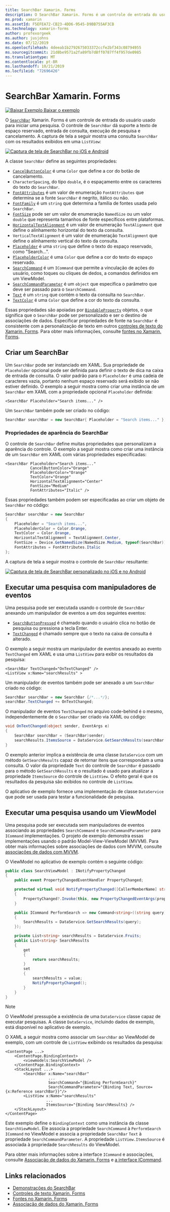 ```yaml
---
title: SearchBar Xamarin. Forms
description: O SearchBar Xamarin. Forms é um controle de entrada do usuário que é usado para iniciar uma pesquisa. O controle SearchBar dá suporte a texto de espaço reservado, entrada de consulta, execução e cancelamento. Este artigo explica como usar um SearchBar em XAML e código.
ms.prod: xamarin
ms.assetId: F5EFEA72-CB23-4DD6-9545-D9BB755AF3CB
ms.technology: xamarin-forms
author: profexorgeek
ms.author: jusjohns
ms.date: 07/12/2019
ms.openlocfilehash: 4deeab1b2792675033372ccfe2bf343c08794955
ms.sourcegitcommit: 21d8be9571a2fa89fb7d8ff0787ff4f957de0985
ms.translationtype: MT
ms.contentlocale: pt-BR
ms.lasthandoff: 10/21/2019
ms.locfileid: "72696426"
---
```

# <a name="xamarinforms-searchbar"></a>SearchBar Xamarin. Forms

[![Baixar Exemplo](~/media/shared/download.png) Baixar o exemplo](https://docs.microsoft.com/samples/xamarin/xamarin-forms-samples/userinterface-searchbardemos/)

O [`SearchBar`](xref:Xamarin.Forms.SearchBar) Xamarin. Forms é um controle de entrada do usuário usado para iniciar uma pesquisa. O controle de `SearchBar` dá suporte a texto de espaço reservado, entrada de consulta, execução de pesquisa e cancelamento. A captura de tela a seguir mostra uma consulta `SearchBar` com os resultados exibidos em uma `ListView`:

[![Captura de tela de SearchBar no iOS e Android](searchbar-images/device-searchbars-cropped.png "SearchBar no iOS e Android")](searchbar-images/device-searchbars.png#lightbox "SearchBar no iOS e Android")

A classe `SearchBar` define as seguintes propriedades:

* [`CancelButtonColor`](xref:Xamarin.Forms.SearchBar.CancelButtonColor) é uma `Color` que define a cor do botão de cancelamento.
* `CharacterSpacing`, do tipo `double`, é o espaçamento entre os caracteres do texto do `SearchBar`.
* [`FontAttributes`](xref:Xamarin.Forms.SearchBar.FontAttributes) é um valor de enumeração `FontAttributes` que determina se a fonte `SearchBar` é negrito, itálico ou não.
* [`FontFamily`](xref:Xamarin.Forms.SearchBar.FontFamily) é um `string` que determina a família de fontes usada pelo `SearchBar`.
* [`FontSize`](xref:Xamarin.Forms.SearchBar.FontSize) pode ser um valor de enumeração `NamedSize` ou um valor `double` que representa tamanhos de fonte específicos entre plataformas.
* [`HorizontalTextAlignment`](xref:Xamarin.Forms.SearchBar.HorizontalTextAlignment) é um valor de enumeração `TextAlignment` que define o alinhamento horizontal do texto da consulta.
* `VerticalTextAlignment` é um valor de enumeração `TextAlignment` que define o alinhamento vertical do texto da consulta.
* [`Placeholder`](xref:Xamarin.Forms.SearchBar.Placeholder) é uma `string` que define o texto do espaço reservado, como "Search...".
* [`PlaceholderColor`](xref:Xamarin.Forms.SearchBar.PlaceholderColor) é uma `Color` que define a cor do texto do espaço reservado.
* [`SearchCommand`](xref:Xamarin.Forms.SearchBar.SearchCommand) é um `ICommand` que permite a vinculação de ações do usuário, como toques ou cliques de dedos, a comandos definidos em um ViewModel.
* [`SearchCommandParameter`](xref:Xamarin.Forms.SearchBar.SearchCommandParameter) é um `object` que especifica o parâmetro que deve ser passado para o `SearchCommand`.
* [`Text`](xref:Xamarin.Forms.SearchBar.Text) é um `string` que contém o texto da consulta no `SearchBar`.
* [`TextColor`](xref:Xamarin.Forms.SearchBar.TextColor) é uma `Color` que define a cor do texto da consulta.

Essas propriedades são apoiadas por [`BindableProperty`](xref:Xamarin.Forms.BindableProperty) objetos, o que significa que o `SearchBar` pode ser personalizado e ser o destino de associações de dados. Especificar propriedades de fonte na `SearchBar` é consistente com a personalização de texto em outros [controles de texto do Xamarin. Forms](~/xamarin-forms/user-interface/text/index.md). Para obter mais informações, consulte [fontes no Xamarin. Forms](~/xamarin-forms/user-interface/text/fonts.md).

## <a name="create-a-searchbar"></a>Criar um SearchBar

Um `SearchBar` pode ser instanciado em XAML. Sua propriedade de `Placeholder` opcional pode ser definida para definir o texto de dica na caixa de entrada de consulta. O valor padrão para o `Placeholder` é uma cadeia de caracteres vazia, portanto nenhum espaço reservado será exibido se não estiver definido. O exemplo a seguir mostra como criar uma instância de um `SearchBar` em XAML com a propriedade opcional `Placeholder` definida:

```xaml
<SearchBar Placeholder="Search items..." />
```

Um `SearchBar` também pode ser criado no código:

```csharp
SearchBar searchBar = new SearchBar{ Placeholder = "Search items..." };
```

### <a name="searchbar-appearance-properties"></a>Propriedades de aparência do SearchBar

O controle de `SearchBar` define muitas propriedades que personalizam a aparência do controle. O exemplo a seguir mostra como criar uma instância de um `SearchBar` em XAML com várias propriedades especificadas:

```xaml
<SearchBar Placeholder="Search items..."
           CancelButtonColor="Orange"
           PlaceholderColor="Orange"
           TextColor="Orange"
           HorizontalTextAlignment="Center"
           FontSize="Medium"
           FontAttributes="Italic" />
```

Essas propriedades também podem ser especificadas ao criar um objeto de `SearchBar` no código:

```csharp
SearchBar searchBar = new SearchBar
{
    Placeholder = "Search items...",
    PlaceholderColor = Color.Orange,
    TextColor = Color.Orange,
    HorizontalTextAlignment = TextAlignment.Center,
    FontSize = Device.GetNamedSize(NamedSize.Medium, typeof(SearchBar)),
    FontAttributes = FontAttributes.Italic
};
```

A captura de tela a seguir mostra o controle de `SearchBar` resultante:

[![Captura de tela de SearchBar personalizado no iOS e no Android](searchbar-images/device-searchbars-styled-cropped.png "SearchBar personalizado no iOS e no Android")](searchbar-images/device-searchbars-styled.png#lightbox "SearchBar personalizado no iOS e no Android")

## <a name="perform-a-search-with-event-handlers"></a>Executar uma pesquisa com manipuladores de eventos

Uma pesquisa pode ser executada usando o controle de `SearchBar` anexando um manipulador de eventos a um dos seguintes eventos:

* [`SearchButtonPressed`](xref:Xamarin.Forms.SearchBar.SearchButtonPressed) é chamado quando o usuário clica no botão de pesquisa ou pressiona a tecla Enter.
* [`TextChanged`](xref:Xamarin.Forms.SearchBar.TextChanged) é chamado sempre que o texto na caixa de consulta é alterado.

O exemplo a seguir mostra um manipulador de eventos anexado ao evento `TextChanged` em XAML e usa uma `ListView` para exibir os resultados da pesquisa:

```xaml
<SearchBar TextChanged="OnTextChanged" />
<ListView x:Name="searchResults" >
```

Um manipulador de eventos também pode ser anexado a um `SearchBar` criado no código:

```csharp
SearchBar searchBar = new SearchBar {/*...*/};
searchBar.TextChanged += OnTextChanged;
```

O manipulador de eventos `TextChanged` no arquivo code-behind é o mesmo, independentemente de o `SearchBar` ser criado via XAML ou código:

```csharp
void OnTextChanged(object sender, EventArgs e)
{
    SearchBar searchBar = (SearchBar)sender;
    searchResults.ItemsSource = DataService.GetSearchResults(searchBar.Text);
}
```

O exemplo anterior implica a existência de uma classe `DataService` com um método `GetSearchResults` capaz de retornar itens que correspondam a uma consulta. O valor da propriedade `Text` do controle de `SearchBar` é passado para o método `GetSearchResults` e o resultado é usado para atualizar a propriedade `ItemsSource` do controle de `ListView`. O efeito geral é que os resultados da pesquisa são exibidos no controle de `ListView`.

O aplicativo de exemplo fornece uma implementação de classe `DataService` que pode ser usada para testar a funcionalidade de pesquisa.

## <a name="perform-a-search-using-a-viewmodel"></a>Executar uma pesquisa usando um ViewModel

Uma pesquisa pode ser executada sem manipuladores de eventos associando as propriedades `SearchCommand` e `SearchCommandParameter` para `ICommand` implementações. O projeto de exemplo demonstra essas implementações usando o padrão Model-View-ViewModel (MVVM). Para obter mais informações sobre associações de dados com MVVM, consulte [associações de dados com MVVM](~/xamarin-forms/xaml/xaml-basics/data-bindings-to-mvvm.md).

O ViewModel no aplicativo de exemplo contém o seguinte código:

```csharp
public class SearchViewModel : INotifyPropertyChanged
{
    public event PropertyChangedEventHandler PropertyChanged;

    protected virtual void NotifyPropertyChanged([CallerMemberName] string propertyName = "")
    {
        PropertyChanged?.Invoke(this, new PropertyChangedEventArgs(propertyName));
    }

    public ICommand PerformSearch => new Command<string>((string query) =>
    {
        SearchResults = DataService.GetSearchResults(query);
    });

    private List<string> searchResults = DataService.Fruits;
    public List<string> SearchResults
    {
        get
        {
            return searchResults;
        }
        set
        {
            searchResults = value;
            NotifyPropertyChanged();
        }
    }
}
```

> [!NOTE]
> O ViewModel pressupõe a existência de uma `DataService` classe capaz de executar pesquisas. A classe `DataService`, incluindo dados de exemplo, está disponível no aplicativo de exemplo.

O XAML a seguir mostra como associar um `SearchBar` ao ViewModel de exemplo, com um controle de `ListView` exibindo os resultados da pesquisa:

```xaml
<ContentPage ...>
    <ContentPage.BindingContext>
        <viewmodels:SearchViewModel />
    </ContentPage.BindingContext>
    <StackLayout ...>
        <SearchBar x:Name="searchBar"
                   ...
                   SearchCommand="{Binding PerformSearch}"
                   SearchCommandParameter="{Binding Text, Source={x:Reference searchBar}}"/>
        <ListView x:Name="searchResults"
                  ...
                  ItemsSource="{Binding SearchResults} />
    </StackLayout>
</ContentPage>
```

Este exemplo define o `BindingContext` como uma instância da classe `SearchViewModel`. Ele associa a propriedade `SearchCommand` à `PerformSearch` `ICommand` no ViewModel e associa a propriedade `SearchBar` `Text` à propriedade `SearchCommandParameter`. A propriedade `ListView.ItemsSource` é associada à propriedade `SearchResults` do ViewModel.

Para obter mais informações sobre a interface `ICommand` e associações, consulte [Associação de dados do Xamarin. Forms](~/xamarin-forms/app-fundamentals/data-binding/index.md) e [a interface ICommand](~/xamarin-forms/app-fundamentals/data-binding/commanding.md).

## <a name="related-links"></a>Links relacionados

* [Demonstrações do SearchBar](https://docs.microsoft.com/samples/xamarin/xamarin-forms-samples/userinterface-searchbardemos/)
* [Controles de texto Xamarin. Forms](~/xamarin-forms/user-interface/text/index.md)
* [Fontes no Xamarin. Forms](~/xamarin-forms/user-interface/text/fonts.md)
* [Associação de dados do Xamarin. Forms](~/xamarin-forms/app-fundamentals/data-binding/index.md)
